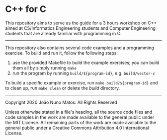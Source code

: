 # C++ for C

This repository aims to serve as the guide for a 3 hours workshop on
C++ aimed at CS/Informatics Engineering students and Computer
Engineering students that are already familiar with programming in C.

-----------------------------------------------------------------------

This repository also contains several code examples and a programming
exercise. To build and run it, follow the following steps:

 1. use the provided Makefile to build the example exercises;
        you can build them all by simply running `make`
 2. run the program by running `build/${program-id}`, e.g.
        `build/vector-c`

To build a specific example or exercise, run `make build/${program-id}`
and to clean up, run `make clean` or delete the _build_ directory.

-----------------------------------------------------------------------

Copyright 2020 João Nuno Matos: All Rights Reserved

Unless otherwise stated in a file's heading, all the source code files
and code samples in the work are made available to the general public
under the MIT License. All remaining parts of the work are made
available to the general public under a Creative Commons Attribution
4.0 International License.
